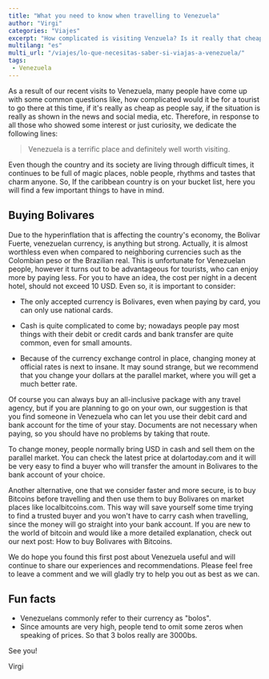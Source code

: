 ```yaml
---
title: "What you need to know when travelling to Venezuela"
author: "Virgi"
categories: "Viajes"
excerpt: "How complicated is visiting Venzuela? Is it really that cheap? Do news and social media reflect the situation corectly?"
multilang: "es"
multi_url: "/viajes/lo-que-necesitas-saber-si-viajas-a-venezuela/"
tags: 
 - Venezuela
---
```


<span class="dropcap">A</span>s a result of our recent visits to Venezuela, many people have come up with some common questions like, how complicated would it be for a tourist to go there at this time, if it's really as cheap as people say, if the situation is really as shown in the news and social media, etc. Therefore, in response to all those who showed some interest or just curiosity, we dedicate the following lines:

> Venezuela is a terrific place and definitely well worth visiting.

Even though the country and its society are living through difficult times, it continues to be full of magic places, noble people, rhythms and tastes that charm anyone. So, If the caribbean country is on your bucket list, here you will find a few important things to have in mind.

## Buying Bolivares

Due to the hyperinflation that is affecting the country's economy, the Bolivar Fuerte, venezuelan currency, is anything but strong. Actually, it is almost worthless even when compared to neighboring currencies such as the Colombian peso or the Brazilian real. This is unfortunate for Venezuelan people, however it turns out to be advantageous for tourists, who can enjoy more by paying less. For you to have an idea, the cost per night in a decent hotel, should not exceed 10 USD. Even so, it is important to consider:

- The only accepted currency is Bolivares, even when paying by card, you can only use national cards.

- Cash is quite complicated to come by; nowadays people pay most things with their debit or credit cards and bank transfer are quite common, even for small amounts.

- Because of the currency exchange control in place, changing money at official rates is next to insane. It may sound strange, but we recommend that you change your dollars at the parallel market, where you will get a much better rate. 

Of course you can always buy an all-inclusive package with any travel agency, but if you are planning to go on your own, our suggestion is that you find someone in Venezuela who can let you use their debit card and bank account for the time of your stay. Documents are not necessary when paying, so you should have no problems by taking that route.

To change money, people normally bring USD in cash and sell them on the parallel market. You can check the latest price at dolartoday.com and it will be very easy to find a buyer who will transfer the amount in Bolivares to the bank account of your choice.

Another alternative, one that we consider faster and more secure, is to buy Bitcoins before travelling and then use them to buy Bolivares on market places like localbitcoins.com. This way will save yourself some time trying to find a trusted buyer and you won't have to carry cash when travelling, since the money will go straight into your bank account. If you are new to the world of bitcoin and would like a more detailed explanation, check out our next post: How to buy Bolivares with Bitcoins.

We do hope you found this first post about Venezuela useful and will continue to share our experiences and recommendations. Please feel free to leave a comment and we will gladly try to help you out as best as we can.

## Fun facts

- Venezuelans commonly refer to their currency as "bolos".
- Since amounts are very high, people tend to omit some zeros when speaking of prices. So that 3 bolos really are 3000bs. 

See you!

Virgi
